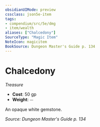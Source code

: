 ```yaml
---
obsidianUIMode: preview
cssclass: json5e-item
tags:
- compendium/src/5e/dmg
- item/wealth
aliases: ["Chalcedony"]
SourceType: "Magic Item"
NoteIcon: magicitem
BookSource: Dungeon Master's Guide p. 134
---
```

# Chalcedony
*Treasure*  

- **Cost**: 50 gp
- **Weight**: ⏤

An opaque white gemstone.

*Source: Dungeon Master's Guide p. 134*